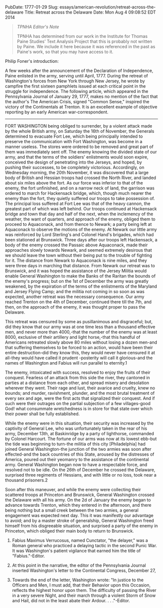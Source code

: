 PubDate: 1777-01-29
Slug: essays/american-revolution/retreat-across-the-delaware
Title: Retreat across the Delaware
Date: Mon Aug  4 09:08:52 EDT 2014

> *TPNHA Editor's Note*
>
> TPNHA has determined from our work in the Institute for Thomas Paine 
> Studies' Text Analysis Project that this is probably not written by
> Paine. We include it here because it was referenced in the past as
> Paine's work, so that you may have access to it.


    

   Philip Foner's introduction:

   A few weeks after the announcement of the Declaration of Independence,
   Paine enlisted in the army, serving until April, 1777. During the retreat
   of Washington's forces from New York through New Jersey, he wrote by
   campfire the first sixteen pamphlets issued at each critical point in the
   struggle for independence. The following article, which appeared in the
   Pennsylvania Journal of January 29, 1777, makes no mention of the fact
   that the author's The American Crisis, signed "Common Sense," inspired the
   victory of the Continentals at Trenton. It is an excellent example of
   objective reporting by an early American war-correspondent.

   ***

    

   FORT WASHINGTON being obliged to surrender, by a violent attack made by
   the whole British army, on Saturday the 16th of November, the Generals
   determined to evacuate Fort Lee, which being principally intended to
   preserve the communication with Fort Washington, was become in a manner
   useless. The stores were ordered to be removed and great part of them was
   immediately sent off. The enemy knowing the divided state of our army, and
   that the terms of the soldiers' enlistments would soon expire, conceived
   the design of penetrating into the Jerseys, and hoped, by pushing their
   successes, to be completely victorious. Accordingly, on Wednesday morning,
   the 20th November, it was discovered that a large body of British and
   Hessian troops had crossed the North River, and landed about six miles
   above the fort. As our force was inferior to that of the enemy, the fort
   unfinished, and on a narrow neck of land, the garrison was ordered to
   march for Hackensack bridge, which, though much nearer the enemy than the
   fort, they quietly suffered our troops to take possession of. The
   principal loss suffered at Fort Lee was that of the heavy cannon, the
   greatest part of which was left behind. Our troops continued at Hackensack
   bridge and town that day and half of the next, when the inclemency of the
   weather, the want of quarters, and approach of the enemy, obliged them to
   proceed to Aquaconack, and from thence to Newark; a party being left at
   Aquaconack to observe the motions of the enemy. At Newark our little army
   was reinforced by Lord Sterling's and Colonel Hand's brigades, which had
   been stationed at Brunswick. Three days after our troops left Hackensack,
   a body of the enemy crossed the Passaic above Aquaconack, made their
   approaches slowly towards Newark, and seemed extremely desirous that we
   should leave the town without their being put to the trouble of fighting
   for it. The distance from Newark to Aquaconack is nine miles, and they
   were three days in marching that distance. From Newark our retreat was to
   Brunswick, and it was hoped the assistance of the Jersey Militia would
   enable General Washington to make the Banks of the Raritan the bounds of
   the enemy's progress; but on the 1st of December the army was greatly
   weakened, by the expiration of the terms of the enlistments of the
   Maryland and Jersey Flying Camp; and the militia not coming in so soon as
   was expected, another retreat was the necessary consequence. Our army
   reached Trenton on the 4th of December, continued there till the 7th, and
   then, on the approach of the enemy, it was thought proper to pass the
   Delaware.

   This retreat was censured by some as pusillanimous and disgraceful; but,
   did they know that our army was at one time less than a thousand effective
   men, and never more than 4000,-that the number of the enemy was at least
   8000, exclusive of their artillery and light horse,-that this handful of
   Americans retreated slowly above 80 miles without losing a dozen men-and
   that suffering themselves to be forced to an action, would have been their
   entire destruction-did they know this, they would never have censured it
   at all-they would have called it prudent -posterity will call it
   glorious-and the names of Washington and Fabius will run parallel to
   eternity.1

   The enemy, intoxicated with success, resolved to enjoy the fruits of their
   conquest. Fearless of an attack from this side the river, they cantoned in
   parties at a distance from each other, and spread misery and desolation
   wherever they went. Their rage and lust, their avarice and cruelty, knew
   no bounds; and murder, ravishment, plunder, and the most brutal treatment
   of every sex and age, were the first acts that signalized their conquest.
   And if such were their outrages on the partial subjection of a few
   villages-good God! what consummate wretchedness is in store for that state
   over which their power shall be fully established.

   While the enemy were in this situation, their security was increased by
   the captivity of General Lee, who was unfortunately taken in the rear of
   his army, December 13th, at Baskinridge by a party of lighthorse,
   commanded by Colonel Harcourt. The fortune of our arms was now at its
   lowest ebb-but the tide was beginning to turn-the militia of this city
   [Philadelphia] had joined General Washington-the junction of the two
   armies was soon after effected-and the back countries of this State,
   aroused by the distresses of America, poured out their yeomanry to the
   assistance of the continental army. General Washington began now to have a
   respectable force, and resolved not to be idle. On the 26th of December he
   crossed the Delaware, surprised three regiments of Hessians, and with
   little or no loss, took near a thousand prisoners.2

   Soon after this maneuver, and while the enemy were collecting their
   scattered troops at Princeton and Brunswick, General Washington crossed
   the Delaware with all his army. On the 2d of January the enemy began to
   advance towards Trenton, which they entered in the afternoon, and there
   being nothing but a small creek between the two armies, a general
   engagement was expected next day. This it was manifestly our advantage to
   avoid; and by a master stroke of generalship, General Washington freed
   himself from his disgreeable situation, and surprised a party of the enemy
   in Princeton, which obliged their main body to return to Brunswick.

   1.  Fabius Maximus Verrucosus, named Cunctator, "the delayer," was a Roman
   general who practiced a delaying tactic in the second Punic War. It was
   Washington's patient vigilance that earned him the title of
   "Fabius."-Editor.

   2. At this point in the narrative, the editor of the Pennsylvania Journal
   inserted Washington's letter to the Continental Congress, December 27,
   1776. Towards the end of the letter, Washington wrote: "In justice to the
   Officers and Men, I must add, that their Behavior upon this Occasion,
   reflects the highest honor upon them. The difficulty of passing the River
   in a very severe Night, and their march through a violent Storm of Snow
   and Hail, did not in the least abate their Ardour. . . ."-Editor.

    
